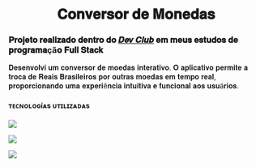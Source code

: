 <h1 align="center">
𝐂𝐨𝐧𝐯𝐞𝐫𝐬𝐨𝐫 𝐝𝐞 𝐌𝐨𝐧𝐞𝐝𝐚𝐬
</h1>

<h3>𝐏𝐫𝐨𝐣𝐞𝐭𝐨 𝐫𝐞𝐚𝐥𝐢𝐳𝐚𝐝𝐨 𝐝𝐞𝐧𝐭𝐫𝐨 𝐝𝐨 <a href="https://rodolfomori.com.br/devclub/">𝑫𝒆𝒗 𝑪𝒍𝒖𝒃</a> 𝐞𝐦 𝐦𝐞𝐮𝐬 𝐞𝐬𝐭𝐮𝐝𝐨𝐬 𝐝𝐞 𝐩𝐫𝐨𝐠𝐫𝐚𝐦𝐚çã𝐨 𝐅𝐮𝐥𝐥 𝐒𝐭𝐚𝐜𝐤 </h3>
<p>𝐃𝐞𝐬𝐞𝐧𝐯𝐨𝐥𝐯𝐢 𝐮𝐦 𝐜𝐨𝐧𝐯𝐞𝐫𝐬𝐨𝐫 𝐝𝐞 𝐦𝐨𝐞𝐝𝐚𝐬 𝐢𝐧𝐭𝐞𝐫𝐚𝐭𝐢𝐯𝐨. 𝐎 𝐚𝐩𝐥𝐢𝐜𝐚𝐭𝐢𝐯𝐨 𝐩𝐞𝐫𝐦𝐢𝐭𝐞 𝐚 𝐭𝐫𝐨𝐜𝐚 𝐝𝐞 𝐑𝐞𝐚𝐢𝐬 𝐁𝐫𝐚𝐬𝐢𝐥𝐞𝐢𝐫𝐨𝐬 𝐩𝐨𝐫 𝐨𝐮𝐭𝐫𝐚𝐬 𝐦𝐨𝐞𝐝𝐚𝐬 𝐞𝐦 𝐭𝐞𝐦𝐩𝐨 𝐫𝐞𝐚𝐥, 𝐩𝐫𝐨𝐩𝐨𝐫𝐜𝐢𝐨𝐧𝐚𝐧𝐝𝐨 
  𝐮𝐦𝐚 𝐞𝐱𝐩𝐞𝐫𝐢ê𝐧𝐜𝐢𝐚 𝐢𝐧𝐭𝐮𝐢𝐭𝐢𝐯𝐚 𝐞 𝐟𝐮𝐧𝐜𝐢𝐨𝐧𝐚𝐥 𝐚𝐨𝐬 𝐮𝐬𝐮á𝐫𝐢𝐨𝐬.</p>

<h4>ᴛᴇᴄɴᴏʟᴏɢíᴀs ᴜᴛɪʟɪᴢᴀᴅᴀs</h4>
<p><img src="https://img.shields.io/badge/HTML5-E34F26?style=for-the-badge&logo=html5&logoColor=white"></p>
<p><img src="https://img.shields.io/badge/CSS-239120?&style=for-the-badge&logo=css3&logoColor=white"></p>
<p><img src="https://img.shields.io/badge/JavaScript-F7DF1E?style=for-the-badge&logo=javascript&logoColor=black></p>

<h4> :heavy_check_mark: ᴄᴏɴsᴛʀᴜí ᴍᴇᴜ ᴘʀɪᴍᴇɪʀᴏ ᴄᴏɴᴠᴇʀsᴏʀ ᴅᴇ ᴍᴏᴇᴅᴀs ᴜᴛɪʟɪᴢᴀɴᴅᴏ ᴊᴀᴠᴀsᴄʀɪᴘᴛ, ᴏɴᴅᴇ ᴀᴘʀᴇɴᴅɪ ᴀ ᴍᴀɴɪᴘᴜʟᴀʀ ᴇʟᴇᴍᴇɴᴛᴏs ᴅᴏ ᴅᴏᴍ, 
  ғᴀᴢᴇʀ ᴄáʟᴄᴜʟᴏs ᴅᴇ ᴄᴏɴᴠᴇʀsãᴏ ᴇ ʀᴇsᴘᴏɴᴅᴇʀ ᴀ ᴇᴠᴇɴᴛᴏs ᴅᴇ ᴜsᴜáʀɪᴏ.
  ғᴏɪ ᴜᴍᴀ ɪɴᴛʀᴏᴅᴜçãᴏ ᴇᴍᴏᴄɪᴏɴᴀɴᴛᴇ ᴀᴏ ᴍᴜɴᴅᴏ ᴅᴀ ᴘʀᴏɢʀᴀᴍᴀçãᴏ ᴡᴇʙ ɪɴᴛᴇʀᴀᴛɪᴠᴀ.  :iphone: :computer:</h4>

<img src="https://github.com/ProfeFabio14/Conversor-de-Monedas/blob/main/Assets/computer%20-cell...png?raw=true">
